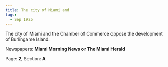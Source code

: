 ```yaml
---  
title: The city of Miami and  
tags:  
  - Sep 1925  
---  
```

  
The city of Miami and the Chamber of Commerce oppose the development of Burlingame Island.  
  
Newspapers: **Miami Morning News or The Miami Herald**  
  
Page: **2**, Section: **A** 
